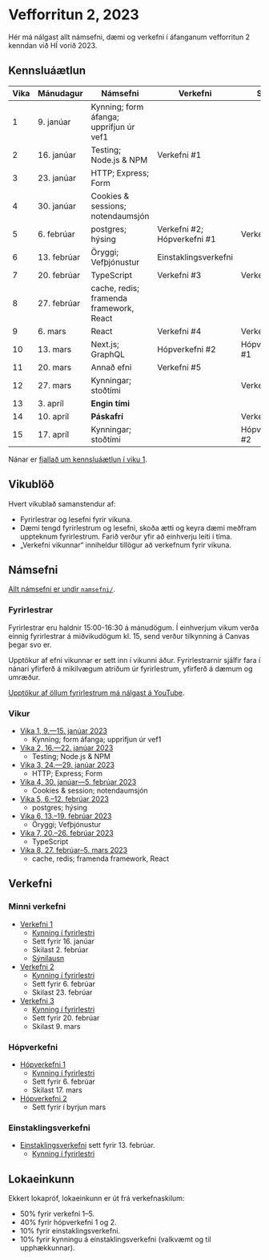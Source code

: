 # Vefforritun 2, 2023

Hér má nálgast allt námsefni, dæmi og verkefni í áfanganum vefforritun 2 kenndan við HÍ vorið 2023.

## Kennsluáætlun

| Vika | Mánudagur   | Námsefni                                | Verkefni                    | Skil           |
| ---- | ----------- | --------------------------------------- | --------------------------- | -------------- |
| 1    | 9. janúar   | Kynning; form áfanga; upprifjun úr vef1 |                             |                |
| 2    | 16. janúar  | Testing; Node.js & NPM                  | Verkefni #1                 |                |
| 3    | 23. janúar  | HTTP; Express; Form                     |                             |                |
| 4    | 30. janúar  | Cookies & sessions; notendaumsjón       |                             |                |
| 5    | 6. febrúar  | postgres; hýsing                        | Verkefni #2; Hópverkefni #1 | Verkefni #1    |
| 6    | 13. febrúar | Öryggi; Vefþjónustur                    | Einstaklingsverkefni        |                |
| 7    | 20. febrúar | TypeScript                              | Verkefni #3                 | Verkefni #2    |
| 8    | 27. febrúar | cache, redis; framenda framework, React |                             |                |
| 9    | 6. mars     | React                                   | Verkefni #4                 | Verkefni #3    |
| 10   | 13. mars    | Next.js; GraphQL                        | Hópverkefni #2              | Hópverkefni #1 |
| 11   | 20. mars    | Annað efni                              | Verkefni #5                 |                |
| 12   | 27. mars    | Kynningar; stoðtími                     |                             | Verkefni #4    |
| 13   | 3. apríl    | **Engin tími**                          |                             |                |
| 14   | 10. apríl   | **Páskafrí**                            |                             | Verkefni #5    |
| 15   | 17. apríl   | Kynningar; stoðtími                     |                             | Hópverkefni #2 |

Nánar er [fjallað um kennsluáætlun í viku 1](vikur/vika-01.md).

## Vikublöð

Hvert vikublað samanstendur af:

- Fyrirlestrar og lesefni fyrir vikuna.
- Dæmi tengd fyrirlestrum og lesefni, skoða ætti og keyra dæmi meðfram uppteknum fyrirlestrum. Farið verður yfir að einhverju leiti í tíma.
- „Verkefni vikunnar“ inniheldur tillögur að verkefnum fyrir vikuna.

## Námsefni

[Allt námsefni er undir `namsefni/`](/namsefni).

### Fyrirlestrar

Fyrirlestrar eru haldnir 15:00-16:30 á mánudögum. Í einhverjum vikum verða einnig fyrirlestrar á miðvikudögum kl. 15, send verður tilkynning á Canvas þegar svo er.

Upptökur af efni vikunnar er sett inn í vikunni áður. Fyrirlestrarnir sjálfir fara í nánari yfirferð á mikilvægum atriðum úr fyrirlestrum, yfirferð á dæmum og umræður.

[Upptökur af öllum fyrirlestrum má nálgast á YouTube](https://www.youtube.com/playlist?list=PLRj-ccg8iozwBXaSNawCRcSNO7hZDb7Di).

### Vikur

- [Vika 1, 9.—15. janúar 2023](vikur/vika-01.md)
  - Kynning; form áfanga; upprifjun úr vef1
- [Vika 2, 16.—22. janúar 2023](vikur/vika-02.md)
  - Testing; Node.js & NPM
- [Vika 3, 24.—29. janúar 2023](vikur/vika-03.md)
  - HTTP; Express; Form
- [Vika 4, 30. janúar—5. febrúar 2023](vikur/vika-04.md)
  - Cookies & session; notendaumsjón
- [Vika 5, 6.–12. febrúar 2023](vikur/vika-05.md)
  - postgres; hýsing
- [Vika 6, 13.–19. febrúar 2023](vikur/vika-06.md)
  - Öryggi; Vefþjónustur
- [Vika 7, 20.–26. febrúar 2023](vikur/vika-07.md)
  - TypeScript
- [Vika 8, 27. febrúar–5. mars 2023](vikur/vika-08.md)
  - cache, redis; framenda framework, React

## Verkefni

### Minni verkefni

- [Verkefni 1](https://github.com/vefforritun/vef2-2023-v1)
  - [Kynning í fyrirlestri](https://youtu.be/Mjrug2-LGfk)
  - Sett fyrir 16. janúar
  - Skilast 2. febrúar
  - [Sýnilausn](https://github.com/vefforritun/vef2-2023-v1-synilausn)
- [Verkefni 2](https://github.com/vefforritun/vef2-2023-v2)
  - [Kynning í fyrirlestri](https://youtu.be/p0z71I1qOCg)
  - Sett fyrir 6. febrúar
  - Skilast 23. febrúar
- [Verkefni 3](https://github.com/vefforritun/vef2-2023-v3)
  - [Kynning í fyrirlestri](https://youtu.be/)
  - Sett fyrir 20. febrúar
  - Skilast 9. mars

### Hópverkefni

- [Hópverkefni 1](https://github.com/vefforritun/vef2-2023-h1)
  - [Kynning í fyrirlestri](https://youtu.be/aQq6OMJ91ro)
  - Sett fyrir 6. febrúar
  - Skilast 17. mars
- [Hópverkefni 2](https://github.com/vefforritun/vef2-2023-h2)
  - Sett fyrir í byrjun mars

### Einstaklingsverkefni

- [Einstaklingsverkefni](https://github.com/vefforritun/vef2-2023-einstaklings) sett fyrir 13. febrúar.
  - [Kynning í fyrirlestri](https://youtu.be/Ojdkr6W5n6M)

## Lokaeinkunn

Ekkert lokapróf, lokaeinkunn er út frá verkefnaskilum:

- 50% fyrir verkefni 1–5.
- 40% fyrir hópverkefni 1 og 2.
- 10% fyrir einstaklingsverkefni.
- 10% fyrir kynningu á einstaklingsverkefni (valkvæmt og til upphækkunnar).
